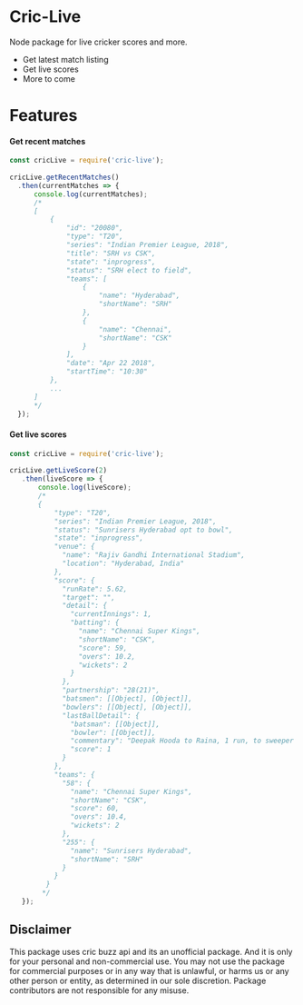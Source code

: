 # Cric-Live

Node package for live cricker scores and more.

  - Get latest match listing
  - Get live scores
  - More to come

# Features

#### Get recent matches
  ```javascript
  const cricLive = require('cric-live');
    
cricLive.getRecentMatches()
    .then(currentMatches => {
        console.log(currentMatches);
        /*
        [ 
            {
                "id": "20080",
                "type": "T20",
                "series": "Indian Premier League, 2018",
                "title": "SRH vs CSK",
                "state": "inprogress",
                "status": "SRH elect to field",
                "teams": [
                    {
                        "name": "Hyderabad",
                        "shortName": "SRH"
                    },
                    {
                        "name": "Chennai",
                        "shortName": "CSK"
                    }
                ],
                "date": "Apr 22 2018",
                "startTime": "10:30"
            },
            ...
        ] 
        */
    });
  ```
  
 #### Get live scores
 
 ```javascript
const cricLive = require('cric-live');
    
cricLive.getLiveScore(2)
    .then(liveScore => {
        console.log(liveScore);
        /*
        {
            "type": "T20",
            "series": "Indian Premier League, 2018",
            "status": "Sunrisers Hyderabad opt to bowl",
            "state": "inprogress",
            "venue": {
              "name": "Rajiv Gandhi International Stadium",
              "location": "Hyderabad, India"
            },
            "score": {
              "runRate": 5.62,
              "target": "",
              "detail": {
                "currentInnings": 1,
                "batting": {
                  "name": "Chennai Super Kings",
                  "shortName": "CSK",
                  "score": 59,
                  "overs": 10.2,
                  "wickets": 2
                }
              },
              "partnership": "28(21)",
              "batsmen": [[Object], [Object]],
              "bowlers": [[Object], [Object]],
              "lastBallDetail": {
                "batsman": [[Object]],
                "bowler": [[Object]],
                "commentary": "Deepak Hooda to Raina, 1 run, to sweeper cover",
                "score": 1
              }
            },
            "teams": {
              "58": {
                "name": "Chennai Super Kings",
                "shortName": "CSK",
                "score": 60,
                "overs": 10.4,
                "wickets": 2
              },
              "255": {
                "name": "Sunrisers Hyderabad",
                "shortName": "SRH"
              }
            }
          }
         */
    });
 ```
 
 ## Disclaimer
 
This package uses cric buzz api and its an unofficial package. And it is only for your personal and non-commercial use. You may not use the package for commercial purposes or in any way that is unlawful, or harms us or any other person or entity, as determined in our sole discretion. Package contributors are not responsible for any misuse.
 
 